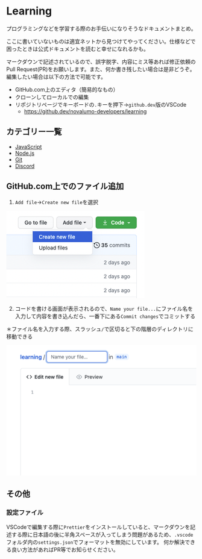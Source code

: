 # Learning

プログラミングなどを学習する際のお手伝いになりそうなドキュメントまとめ。

ここに書いていないものは適宜ネットから見つけてやってください。仕様などで困ったときは公式ドキュメントを読むと幸せになれるかも。

マークダウンで記述されているので、誤字脱字、内容にミス等あれば修正依頼のPull Request(PR)をお願いします。また、何か書き残したい場合は是非どうぞ。
編集したい場合は以下の方法で可能です。

- GitHub.com上のエディタ（簡易的なもの）
- クローンしてローカルでの編集
- リポジトリページでキーボードの` . `キーを押下→`github.dev`版のVSCode
  - https://github.dev/novalumo-developers/learning

## カテゴリー一覧

- [JavaScript](./javascript/README.md)
- [Node.js](./nodejs/README.md)
- [Git](./git/README.md)
- [Discord](./discord/README.md)

## GitHub.com上でのファイル追加

1. `Add file`→`Create new file`を選択

![](./_img/00001.png)

2. コードを書ける画面が表示されるので、`Name your file...`にファイル名を入力して内容を書き込んだら、一番下にある`Commit changes`でコミットする

＊ファイル名を入力する際、スラッシュ`/`で区切ると下の階層のディレクトリに移動できる

![](./_img/00002.png)

## その他

### 設定ファイル

VSCodeで編集する際に`Prettier`をインストールしていると、マークダウンを記述する際に日本語の後に半角スペースが入ってしまう問題があるため、`.vscode`フォルダ内の`settings.json`でフォーマットを無効にしています。
何か解決できる良い方法があればPR等でお知らせください。
